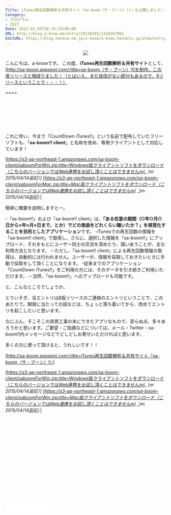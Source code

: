 ```yaml
---
Title: iTunes再生回数解析＆共有サイト『sa-boom（サ・ブーン）!!』を公開しました！
Category:
- プログラム
- CDiT
Date: 2012-02-03T20:19:23+09:00
URL: http://blog.a-know.me/entry/20120203/1328267963
EditURL: https://blog.hatena.ne.jp/a-know/a-know.hateblo.jp/atom/entry/12921228815727979350
---
```


<div align="center"><img src="//a-know.sakura.ne.jp/images/saboom-web.jpg"></div>


こんにちは、a-knowです。
この度、<strong>iTunes再生回数解析＆共有サイト</strong>として、[http://sa-boom.appspot.com/:title=sa-boom（サ・ブーン）!!]を制作、この度リリースと相成りました！（とはいえ、まだ自信がない部分もあるので、βリリースということで・・・！）

====

<script async src="//pagead2.googlesyndication.com/pagead/js/adsbygoogle.js"></script>
<!-- article-top -->
<ins class="adsbygoogle"
     style="display:inline-block;width:728px;height:90px"
     data-ad-client="ca-pub-3463034538369189"
     data-ad-slot="8367620130"></ins>
<script>
(adsbygoogle = window.adsbygoogle || []).push({});
</script>


これに伴い、今まで「CountDown iTunes!!」という名前で配布していたフリーソフトも、「<span class="deco" style="font-weight:bold;">sa-boom!! client</span>」と名称を改め、専用クライアントとして対応しています！


[https://s3-ap-northeast-1.amazonaws.com/sa-boom-client/saboomForWin.zip:title=Windows版クライアントソフトをダウンロード（こちらのバージョンではWeb連携をお試し頂くことはできませんm(_ _)m　2015/04/14追記）]
[https://s3-ap-northeast-1.amazonaws.com/sa-boom-client/saboomForMac.zip:title=Mac版クライアントソフトをダウンロード（こちらのバージョンではWeb連携をお試し頂くことはできませんm(_ _)m　2015/04/14追記）]


簡単に概要を説明しますとー。


-「sa-boom!!」および「sa-boom!! client」は、<span class="deco" style="font-weight:bold;">「ある任意の期間（○年○月○日から×年×月×日まで、とか）でどの楽曲をどれくらい聴いたか？」を視覚化することを目的としたアプリケーション</span>です。
-iTunesでの再生回数の情報を「sa-boom!! client」で取得し、さらに、選択した情報を「sa-boom!!」にアップロード、それをもとにユーザー同士の交流を深めたり、競いあうことが、主な利用方法となります。
--ただし、「sa-boom!! client」による再生回数情報の取得は、自動的には行われません。ユーザーが、情報を採取しておきたいときに手動で採取をして頂くことになります。
-従来までのアプリケーション「CountDown iTunes!!」をご利用の方には、そのデータを引き続きご利用いただけます。
--当然、「sa-boom!!」へのアップロードも可能です。


と、こんなところでしょうか。


とりいそぎ、当エントリはβ版リリースのご連絡のエントリということで、このあたりで。開発に当たっての話などは、ちょっと落ち着いてから、改めてエントリを起こしたいと思います。

なにぶん、そこそこの突貫工事の末にできたアプリなもので、至らぬ点、多々あろうかと思います。ご要望・ご指摘などについては、メール・Twitter・sa-boom!!内メッセージなどでどしどしお寄せいただければと思います。


多くの方に使って頂けると、うれしいです！！


[http://sa-boom.appspot.com/:title=iTunes再生回数解析＆共有サイト『sa-boom（サ・ブーン）!!』]


[https://s3-ap-northeast-1.amazonaws.com/sa-boom-client/saboomForWin.zip:title=Windows版クライアントソフトをダウンロード（こちらのバージョンではWeb連携をお試し頂くことはできませんm(_ _)m　2015/04/14追記）]
[https://s3-ap-northeast-1.amazonaws.com/sa-boom-client/saboomForWin.zip:title=Mac版クライアントソフトをダウンロード（こちらのバージョンではWeb連携をお試し頂くことはできませんm(_ _)m　2015/04/14追記）]


<script async src="//pagead2.googlesyndication.com/pagead/js/adsbygoogle.js"></script>
<!-- article-bottom2 -->
<ins class="adsbygoogle"
     style="display:inline-block;width:300px;height:250px"
     data-ad-client="ca-pub-3463034538369189"
     data-ad-slot="5274552934"></ins>
<script>
(adsbygoogle = window.adsbygoogle || []).push({});
</script>


<iframe src="//blog.hatena.ne.jp/a-know/a-know.hateblo.jp/subscribe/iframe" allowtransparency="true" frameborder="0" scrolling="no" width="150" height="28"></iframe>

